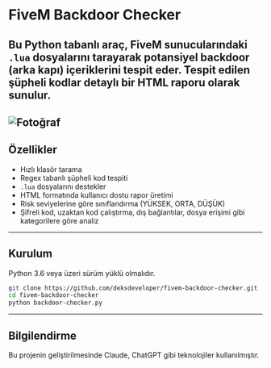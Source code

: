# FiveM Backdoor Checker

Bu Python tabanlı araç, FiveM sunucularındaki `.lua` dosyalarını tarayarak potansiyel backdoor (arka kapı) içeriklerini tespit eder. Tespit edilen şüpheli kodlar detaylı bir HTML raporu olarak sunulur.
---
![Fotoğraf](https://i.ibb.co/v4RqbsJQ/image.png) 
---
## Özellikler

- Hızlı klasör tarama
- Regex tabanlı şüpheli kod tespiti
- `.lua` dosyalarını destekler
- HTML formatında kullanıcı dostu rapor üretimi
- Risk seviyelerine göre sınıflandırma (YÜKSEK, ORTA, DÜŞÜK)
- Şifreli kod, uzaktan kod çalıştırma, dış bağlantılar, dosya erişimi gibi kategorilere göre analiz

---

## Kurulum

Python 3.6 veya üzeri sürüm yüklü olmalıdır.

```bash
git clone https://github.com/deksdeveloper/fivem-backdoor-checker.git
cd fivem-backdoor-checker
python backdoor-checker.py
```
---

## Bilgilendirme
Bu projenin geliştirilmesinde Claude, ChatGPT gibi teknolojiler kullanılmıştır. 
